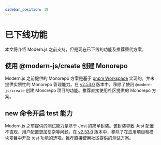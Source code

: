 ```yaml
---
sidebar_position: 10
---
```


# 已下线功能

本文将介绍 Modern.js 之前支持，但是现在已下线的功能及推荐替代方案。

## 使用 @modern-js/create 创建 Monorepo

Modern.js 之前提供的 Monorepo 方案是基于 [pnpm Workspace](https://pnpm.io/workspaces) 实现的，并未提供实质性的 Monorepo 管理能力。在 [v2.53.0](https://github.com/web-infra-dev/modern.js/releases/tag/v2.53.0) 版本中，移除了使用 `@modern-js/create` 创建 Monorepo 项目的功能。推荐直接使用社区提供的 Monorepo 方案。

## new 命令开启 test 能力

Modern.js 之前提供的测试能力是基于 Jest 的简单封装。该封装导致 Jest 配置不直观、用户配置更加复杂等问题。在 [v2.53.0](https://github.com/web-infra-dev/modern.js/releases/tag/v2.53.0) 版本中，移除了在应用项目和模块项目中开启 test 功能的选项。推荐直接使用社区提供的测试方案。
